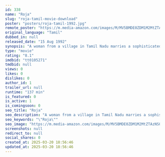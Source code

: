 ```yaml
---
id: 338
name: "Roja"
slug: "roja-tamil-movie-download"
poster: "posters/roja-tamil-1992.jpg"
remote_poster: "https://m.media-amazon.com/images/M/MV5BMDE0ZDM1M2MtZTAzNS00MDRmLTk1YTktYzU1ZGEyZmJjYzA3XkEyXkFqcGc@._V1_SX300.jpg"
original_language: "Tamil"
dubbed_in: null
released_date: "15 Aug 1992"
synopsis: "A woman from a village in Tamil Nadu marries a sophisticated city dweller and moves with him to Kashmir, where all is rosy - until he gets kidnapped by militants."
type: "movie"
rating: "8.1"
imdbid: "tt0105271"
tmdbid: null
views: 0
likes: 0
dislikes: 0
author_id: 1
trailer_url: null
runtime: "137 min"
is_featured: 0
is_active: 1
is_comingsoon: 0
seo_title: "Roja"
seo_description: "A woman from a village in Tamil Nadu marries a sophisticated city dweller and moves with him to Kashmir, where all is rosy - until he gets kidnapped by militants."
seo_keywords: "\"Roja\""
seo_image: "https://m.media-amazon.com/images/M/MV5BMDE0ZDM1M2MtZTAzNS00MDRmLTk1YTktYzU1ZGEyZmJjYzA3XkEyXkFqcGc@._V1_SX300.jpg"
screenshots: null
redirect_to: null
social_shares: 0
created_at: 2025-03-20 18:56:46
updated_at: 2025-03-20 18:56:46
---
```


